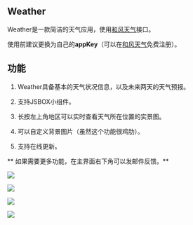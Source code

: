 ## Weather

Weather是一款简洁的天气应用，使用[和风天气](http://www.heweather.com/)接口。

使用前建议更换为自己的**appKey**（可以在[和风天气](https://console.heweather.com/register)免费注册）。

## 功能

1. Weather具备基本的天气状况信息，以及未来两天的天气预报。

2. 支持JSBOX小组件。

3. 长按左上角地区可以实时查看天气所在位置的实景图。

4. 可以自定义背景图片（虽然这个功能很鸡肋）。

5. 支持在线更新。

** 如果需要更多功能，在主界面右下角可以发邮件反馈。**

![](http://p9fwt88yw.bkt.clouddn.com/webwxgetmsgimg.jpeg)

![](http://p9fwt88yw.bkt.clouddn.com/webwxgetmsgimg%20%281%29.jpeg)

![](http://p9fwt88yw.bkt.clouddn.com/webwxgetmsgimg%20%282%29.jpeg)

![](http://p9fwt88yw.bkt.clouddn.com/webwxgetmsgimg%20%283%29.jpeg)